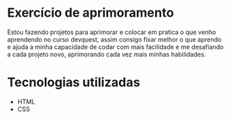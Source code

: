 # Exercício de aprimoramento 

Estou fazendo projetos para aprimorar e colocar em pratica o que venho aprendendo no curso devquest, assim consigo fixar melhor o que aprendo e ajuda a minha capacidade de codar com mais facilidade e me desafiando a cada projeto novo, aprimorando cada vez mais minhas habilidades.

# Tecnologias utilizadas

- HTML 
- CSS